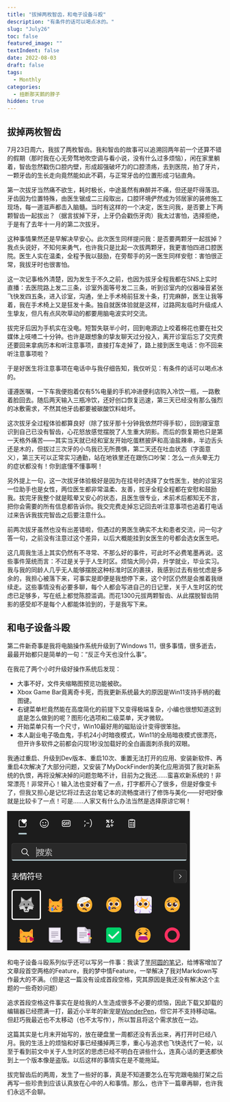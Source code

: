 ```yaml
---
title: "拔掉两枚智齿，和电子设备斗殴"
description: "有条件的话可以喝点冰的。"
slug: "July26"
toc: false
featured_image: ""
textIndent: false
date: 2022-08-03
draft: false
tags:
  - Monthly
categories:
  - 扭断那天鹅的脖子
hidden: true
---
```


## 拔掉两枚智齿

7月23日周六，我拔了两枚智齿。我和智齿的故事可以追溯回两年前一个还算不错的假期（那时我在心无旁骛地吹空调与看小说，没有什么过多烦恼），闲在家里躺着，智齿忽然戳伤口腔内壁，形成超强破坏力的口腔溃疡，去到医院，拍了牙片，一颗牙齿的生长走向竟然能如此不羁，与正常牙齿的位置形成刁钻直角。

第一次拔牙当然痛不欲生，耗时极长，中途虽然有麻醉并不痛，但还是吓得落泪。牙齿因为位置特殊，由医生锯成二三段取出，口腔环境俨然成为邻居家的装修施工现场，每一道滋声都击入脑髓。当时有这样的一个决定，医生问我，是否要上下两颗智齿一起拔出？（据言拔掉下牙，上牙仍会戳伤牙肉）我太过害怕，选择拒绝，于是有了去年十一月的第二次拔牙。

这种事情果然还是早解决早安心。此次医生同样提问我：是否要两颗牙一起拔掉？我点头说好，不知何来勇气，也许我只是比起一次拔两颗牙，我更害怕四进口腔医院。医生人实在温柔，全程予我以鼓励，在旁帮手的另一医生同样安慰：害怕很正常，我拔牙时也很害怕。

这一次记事格外清楚，因为发生于不久之前，也因为拔牙全程我都在SNS上实时直播：去医院路上发二三条，诊室外面等号发二三条，听到诊室内的仪器噪音紧张飞快发四五条，进入诊室，沟通，坐上手术椅前狂发十条，打完麻醉，医生让我等着，我在手术椅上又是狂发十条。独自就医体验就是这样，过路网友临时升级成人生挚友，但凡有点风吹草动的都要用脑电波实时交流。

拔完牙后因为手机实在没电。短暂失联半小时，回到电源边上咬着棉花也要在社交媒体上吱喳二十分钟。也许是跟想象的挚友聊天过分投入，离开诊室后忘了交完费还要回来拿病历本和听注意事项，直接打车走掉了，路上接到医生电话：你不回来听注意事项啦？

于是好医生将注意事项在电话中与我仔细告知，我仅听见：有条件的话可以喝点冰的。

谨遵医嘱，一下车我便抱着仅有5%电量的手机冲进便利店购入冷饮一瓶，一路敷着脸回去。随后两天输入三瓶冷饮，还好创口恢复迅速，第三天已经没有那么强烈的冰敷需求，不然其他牙齿都要被碳酸饮料蛀坏。

这次拔牙全过程体验都算良好（除了拔牙那十分钟我依然吓得手软），回到寝室意识到自己已没有智齿，心花怒放感觉摆脱了人生重大阴影。而后的恢复期也只是第一天格外痛苦——其实当天就已经和室友开始吃蛋糕披萨和高油盐辣串，半边舌头还是木的，但拔过三次牙的小鸟我已无所畏惧，第二天还在吐血状态（字面意义），第三天可以正常实习通勤，站在地铁里还在跟伤口吵架：怎么一点头晕无力的症状都没有！你到底懂不懂事啊！

另外提上一句，这一次拔牙体验极好是因为在挂号时选择了女性医生，她的诊室另一位助手也是女性，两位医生都非常温柔、友善，拔牙全程全程都在安慰和鼓励我。拔完牙我整个就是眩晕又安心的状态，且医生很专业，术前术后都知无不言，把你会需要的所有信息都告诉你。我交完费走掉忘记回去听注意事项也追着打电话过来告诉我拔完智齿之后要注意什么。

前两次拔牙虽然也没有出差错啦，但遇过的男医生确实不太和患者交流，问一句才答一句，之前没有注意过这个差异，以后大概能挂到女医生的号都会选女医生吧。

这几周我生活上其实仍然有不寻常、不那么好的事件，可此时不必费笔墨再说。这些事件笼统而言：不过是关乎于人生时区。烦恼大同小异，升学就业，毕业实习。我与我的同龄人几乎无人能够摆脱这种标准时区的裹挟，我感到过去有些忧虑是多余的，我担心被落下来，可事实是即便是我想停下来，这个时区仍然是会推着我继续走。这些事情没有必要多聊，每个人都会写进自己的日记里，关于人生时区的忧虑已足够多，写在纸上都觉陈腔滥调。而花1300元拔两颗智齿、从此摆脱智齿阴影的感受却不是每个人都能体验到的，于是我写下来。

## 和电子设备斗殴

第二件新奇事是我将电脑操作系统升级到了Windows 11，很多事情，很多逝去，最最开始都只是简单的一句：“反正今天也没什么事”。

在我花了两个小时升级好操作系统后发现：

- 大事不好，文件夹缩略图预览功能被砍。
- Xbox Game Bar竟离奇卡死，而我更新系统最大的原因是Win11支持手柄的截图键。
- 右键菜单栏竟然能在高度简化的前提下又变得极端复杂，小编也很想知道这到底是怎么做到的呢？图形化选项和二级菜单，天才微软。
- 开始菜单只有一个尺寸，Win10最好用的磁贴设计变得很笨拙。
- 本人副业电子吸血鬼，手机24小时暗夜模式，Win11的全局暗夜模式很漂亮，但开许多软件之前都会闪现1秒没加载好的全白画面刺杀我的双眼。

我通过重启、升级到Dev版本、重启10次、重置无法打开的应用、安装新软件、再重启4次解决了大部分问题，又安装了MyDockFinder的美化应用消弭了我对新系统的仇恨，再将没解决掉的问题忽略不计，目前为之我还……蛮喜欢新系统的！非常漂亮！非常开心！输入法也变好看了一点，打字都开心了很多，但是好像变卡了，但我又担心是记忆将过去这台笔记本的流畅度进行了修饰与美化——好吧好像就是比较卡了一点！可是……人家又有什么办法当然是选择原谅它啊！

![新Emoji](https://raw.githubusercontent.com/Meyerclex/image/main/20220731181211.png)

和电子设备斗殴系列似乎还可以写另一件事：我读了[芋阿圆的笔记](https://blog.plaskier.ga/posts/add-text-indent-and-headline-centering-for-your-blog-with-frontmatter/)，给博客增加了文章段首空两格的Feature，我的梦中情Feature，一举解决了我对Markdown写作最大的不满。（但是这一篇没有设成首段空格，究其原因是我还没有解决这个主题的一些奇妙问题）

追求首段空格这件事实在是给我的人生造成很多不必要的烦恼，因此下载又卸载的编辑器已经攒满一打，最近小半年的新宠是[WonderPen](https://www.tominlab.com/wonderpen)，但它并不支持移动端。但赶巧我最近也不太移动（也不太写作），所以暂且将这个需求放在一边。

这篇其实是七月末开始写的，放在硬盘里一周都还没有丢出来，再打开时已经八月。我的生活上的烦恼和好事已经播掉两三季，重心与追求也飞快迭代了一轮，以至于看到前文中关于人生时区的思虑已经不明白在讲些什么，连真心话的更迭都快到上一个版本像是盗版。以后这样的事情实在是不能拖延。

拔完智齿后的两周，发生了一些好的事，真是不知道要怎么在写完跟电脑打架之后再写一些珍贵到应该认真放在心中的人和事情。那么，也许下一篇章再聊，也许我们永远不会聊。